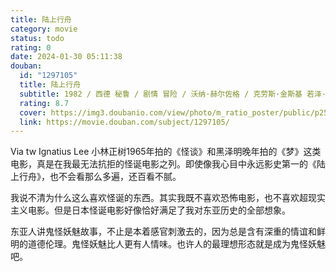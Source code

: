 ```yaml
---
title: 陆上行舟
category: movie
status: todo
rating: 0
date: 2024-01-30 05:11:38
douban:
  id: "1297105"
  title: 陆上行舟
  subtitle: 1982 / 西德 秘鲁 / 剧情 冒险 / 沃纳·赫尔佐格 / 克劳斯·金斯基 若泽·卢戈伊
  rating: 8.7
  cover: https://img3.doubanio.com/view/photo/m_ratio_poster/public/p2544269037.jpg
  link: https://movie.douban.com/subject/1297105/
---
```


Via tw Ignatius Lee 小林正树1965年拍的《怪谈》和黑泽明晚年拍的《梦》这类电影，真是在我最无法抗拒的怪诞电影之列。即使像我心目中永远影史第一的《陆上行舟》，也不会看那么多遍，还百看不腻。

我说不清为什么这么喜欢怪诞的东西。其实我既不喜欢恐怖电影，也不喜欢超现实主义电影。但是日本怪诞电影好像恰好满足了我对东亚历史的全部想象。

东亚人讲鬼怪妖魅故事，不止是本着感官刺激去的，因为总是含有深重的情谊和鲜明的道德伦理。鬼怪妖魅比人更有人情味。也许人的最理想形态就是成为鬼怪妖魅吧。